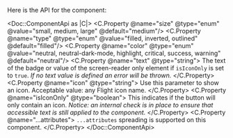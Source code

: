 Here is the API for the component:

<Doc::ComponentApi as |C|>
  <C.Property @name="size" @type="enum" @value="small, medium, large" @default="medium"/>
  <C.Property @name="type" @type="enum" @value="filled, inverted, outlined" @default="filled"/>
  <C.Property @name="color" @type="enum" @value="neutral, neutral-dark-mode, highlight, critical, success, warning" @default="neutral"/>
  <C.Property @name="text" @type="string">
    The text of the badge or value of the screen-reader only element if `isIconOnly` is set to `true`. _If no text value is defined an error will be thrown._
  </C.Property>
  <C.Property @name="icon" @type="string">
    Use this parameter to show an icon. Acceptable value: any Flight icon name.
  </C.Property>
  <C.Property @name="isIconOnly" @type="boolean">
    This indicates if the button will only contain an icon. _Notice: an internal check is in place to ensure that accessible text is still applied to the component._
  </C.Property>
  <C.Property @name="...attributes">
    `...attributes` spreading is supported on this component.
  </C.Property>
</Doc::ComponentApi>